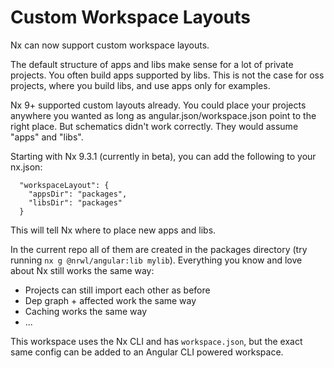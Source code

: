 # Custom Workspace Layouts

Nx can now support custom workspace layouts. 

The default structure of apps and libs make sense for a lot of private projects. You often build apps supported by libs. This is not the case for oss projects, where you build libs, and use apps only for examples.
 
Nx 9+ supported custom layouts already. You could place your projects anywhere you wanted as long as angular.json/workspace.json point to the right place. But schematics didn't work correctly. They would assume "apps" and "libs".

Starting with Nx 9.3.1 (currently in beta), you can add the following to your nx.json:

```
  "workspaceLayout": {
    "appsDir": "packages",
    "libsDir": "packages"
  }
```

This will tell Nx where to place new apps and libs.

In the current repo all of them are created in the packages directory (try running `nx g @nrwl/angular:lib mylib`). Everything you know and love about Nx still works the same way:

- Projects can still import each other as before
- Dep graph + affected work the same way
- Caching works the same way
- ...


This workspace uses the Nx CLI and has `workspace.json`, but the exact same config can be added to an Angular CLI powered workspace.
